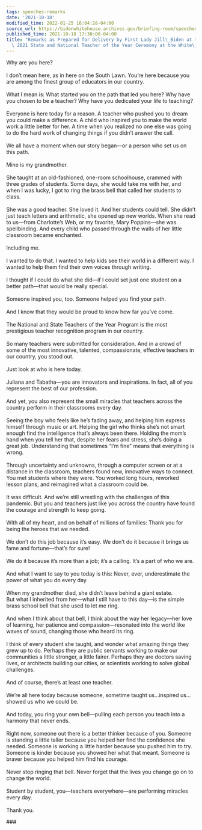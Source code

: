 ```yaml
---
tags: speeches-remarks
date: '2021-10-18'
modified_time: 2022-01-25 16:04:28-04:00
source_url: https://bidenwhitehouse.archives.gov/briefing-room/speeches-remarks/2021/10/18/remarks-as-prepared-for-delivery-by-first-lady-jill-biden-at-the-2020-and-2021-state-and-national-teacher-of-the-year-ceremony-at-the-white-house/
published_time: 2021-10-18 17:30:00-04:00
title: "Remarks as Prepared for Delivery by First Lady Jill\_Biden at the 2020 and\
  \ 2021 State and National Teacher of the Year Ceremony at the White\_House"
---
```

 
Why are you here?  
   
I don’t mean here, as in here on the South Lawn. You’re here because you
are among the finest group of educators in our country.  
   
What I mean is: What started you on the path that led you here? Why have
you chosen to be a teacher? Why have you dedicated your life to
teaching?  
   
Everyone is here today for a reason. A teacher who pushed you to dream
you could make a difference. A child who inspired you to make the world
work a little better for her. A time when you realized no one else was
going to do the hard work of changing things if you didn’t answer the
call.  
   
We all have a moment when our story began—or a person who set us on this
path.  
   
Mine is my grandmother.  
   
She taught at an old-fashioned, one-room schoolhouse, crammed with three
grades of students. Some days, she would take me with her, and when I
was lucky, I got to ring the brass bell that called her students to
class.  
   
She was a good teacher. She loved it. And her students could tell. She
didn’t just teach letters and arithmetic, she opened up new worlds. When
she read to us—from Charlotte’s Web, or my favorite, Mary Poppins—she
was spellbinding. And every child who passed through the walls of her
little classroom became enchanted.  
   
Including me.  
   
I wanted to do that. I wanted to help kids see their world in a
different way. I wanted to help them find their own voices through
writing.  
   
I thought if I could do what she did—if I could set just one student on
a better path—that would be really special.  
   
Someone inspired you, too. Someone helped you find your path.  
   
And I know that they would be proud to know how far you’ve come.  
   
The National and State Teachers of the Year Program is the most
prestigious teacher recognition program in our country.  
   
So many teachers were submitted for consideration. And in a crowd of
some of the most innovative, talented, compassionate, effective teachers
in our country, you stood out.  
   
Just look at who is here today.  
   
Juliana and Tabatha—you are innovators and inspirations. In fact, all of
you represent the best of our profession.  
   
And yet, you also represent the small miracles that teachers across the
country perform in their classrooms every day.  
   
Seeing the boy who feels like he’s fading away, and helping him express
himself through music or art. Helping the girl who thinks she’s not
smart enough find the intelligence that’s always been there. Holding the
mom’s hand when you tell her that, despite her fears and stress, she’s
doing a great job. Understanding that sometimes “I’m fine” means that
everything is wrong.  
   
Through uncertainty and unknowns, through a computer screen or at a
distance in the classroom, teachers found new, innovative ways to
connect. You met students where they were. You worked long hours,
reworked lesson plans, and reimagined what a classroom could be.  
   
It was difficult. And we’re still wrestling with the challenges of this
pandemic. But you and teachers just like you across the country have
found the courage and strength to keep going.  
   
With all of my heart, and on behalf of millions of families: Thank you
for being the heroes that we needed.  
   
We don’t do this job because it’s easy. We don’t do it because it brings
us fame and fortune—that’s for sure!  
   
We do it because it’s more than a job; it’s a calling. It’s a part of
who we are.  
   
And what I want to say to you today is this: Never, ever, underestimate
the power of what you do every day.  
   
When my grandmother died, she didn’t leave behind a giant estate.  
But what I inherited from her—what I still have to this day—is the
simple brass school bell that she used to let me ring.  
   
And when I think about that bell, I think about the way her legacy—her
love of learning, her patience and compassion—resonated into the world
like waves of sound, changing those who heard its ring.  
   
I think of every student she taught, and wonder what amazing things they
grew up to do. Perhaps they are public servants working to make our
communities a little stronger, a little fairer. Perhaps they are doctors
saving lives, or architects building our cities, or scientists working
to solve global challenges.  
   
And of course, there’s at least one teacher.  
   
We’re all here today because someone, sometime taught us…inspired
us…showed us who we could be.  
   
And today, you ring your own bell—pulling each person you teach into a
harmony that never ends.  
   
Right now, someone out there is a better thinker because of you. Someone
is standing a little taller because you helped her find the confidence
she needed. Someone is working a little harder because you pushed him to
try. Someone is kinder because you showed her what that meant. Someone
is braver because you helped him find his courage.  
   
Never stop ringing that bell. Never forget that the lives you change go
on to change the world.  
   
Student by student, you—teachers everywhere—are performing miracles
every day.  
   
Thank you.

\###
